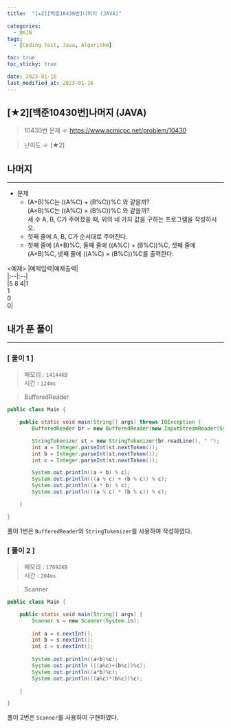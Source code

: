 ```yaml
---
title:  "[★2][백준10430번]나머지 (JAVA)" 

categories:
  - BKJN
tags:
  - [Coding Test, Java, Algorithm]

toc: true
toc_sticky: true

date: 2023-01-16
last_modified_at: 2023-01-16
---
```

[★2][백준10430번]나머지 (JAVA)
----
> 10430번 문제 ☞ <https://www.acmicpc.net/problem/10430>  

> 난이도 ☞ [★2]
  
## 나머지  
___  
- 문제
  - (A+B)%C는 ((A%C) + (B%C))%C 와 같을까?</br>(A×B)%C는 ((A%C) × (B%C))%C 와 같을까?</br>세 수 A, B, C가 주어졌을 때, 위의 네 가지 값을 구하는 프로그램을 작성하시오.
  - 첫째 줄에 A, B, C가 순서대로 주어진다.
  - 첫째 줄에 (A+B)%C, 둘째 줄에 ((A%C) + (B%C))%C, 셋째 줄에 (A×B)%C, 넷째 줄에 ((A%C) × (B%C))%C를 출력한다.
  
<예제>
|예제입력|예제출력|  
|:--|:--|  
|5 8 4|1</br>1</br>0</br>0|

  
## 내가 푼 풀이
___  

### [ 풀이 1 ]  
>메모리 : `14144KB`  
>시간 : `124ms`  

> BufferedReader  
  
```java
public class Main {

	public static void main(String[] args) throws IOException {
		BufferedReader br = new BufferedReader(new InputStreamReader(System.in));

		StringTokenizer st = new StringTokenizer(br.readLine(), " ");
		int a = Integer.parseInt(st.nextToken());
		int b = Integer.parseInt(st.nextToken());
		int c = Integer.parseInt(st.nextToken());

		System.out.println((a + b) % c);
		System.out.println(((a % c) + (b % c)) % c);
		System.out.println((a * b) % c);
		System.out.println(((a % c) * (b % c)) % c);

	}

}
```
풀이 1번은 `BufferedReader`와 `StringTokenizer`를 사용하여 작성하였다. 
### [ 풀이 2 ]  
>메모리 : `17692KB`  
>시간 : `204ms`  
  
> Scanner  
  
```java
public class Main {

	public static void main(String[] args) {
		Scanner s = new Scanner(System.in);
		
		int a = s.nextInt();
		int b = s.nextInt();
		int c = s.nextInt();
		
		System.out.println((a+b)%c);
		System.out.println (((a%c)+(b%c))%c);
		System.out.println((a*b)%c);
		System.out.println(((a%c)*(b%c))%c);

	}

}
```
풀이 2번은 `Scanner`를 사용하여 구현하였다.
